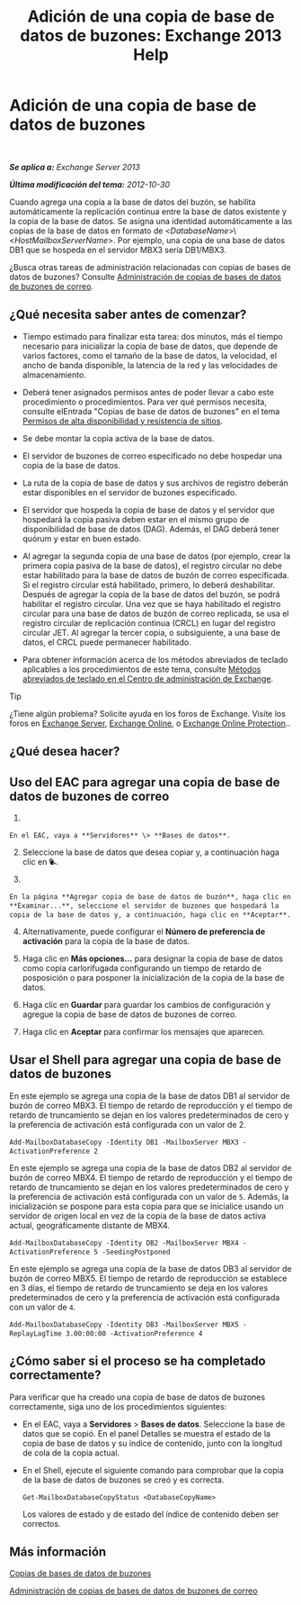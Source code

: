 ﻿---
title: 'Adición de una copia de base de datos de buzones: Exchange 2013 Help'
TOCTitle: Adición de una copia de base de datos de buzones
ms:assetid: 784bf48f-8af5-422c-a63f-2f01fc0cf151
ms:mtpsurl: https://technet.microsoft.com/es-es/library/Dd298080(v=EXCHG.150)
ms:contentKeyID: 48268305
ms.date: 05/22/2018
mtps_version: v=EXCHG.150
ms.translationtype: MT
---

# Adición de una copia de base de datos de buzones

 

_**Se aplica a:** Exchange Server 2013_

_**Última modificación del tema:** 2012-10-30_

Cuando agrega una copia a la base de datos del buzón, se habilita automáticamente la replicación continua entre la base de datos existente y la copia de la base de datos. Se asigna una identidad automáticamente a las copias de la base de datos en formato de \<*DatabaseName*\>\\\<*HostMailboxServerName*\>. Por ejemplo, una copia de una base de datos DB1 que se hospeda en el servidor MBX3 sería DB1/MBX3.

¿Busca otras tareas de administración relacionadas con copias de bases de datos de buzones? Consulte [Administración de copias de bases de datos de buzones de correo](managing-mailbox-database-copies-exchange-2013-help.md).

## ¿Qué necesita saber antes de comenzar?

  - Tiempo estimado para finalizar esta tarea: dos minutos, más el tiempo necesario para inicializar la copia de base de datos, que depende de varios factores, como el tamaño de la base de datos, la velocidad, el ancho de banda disponible, la latencia de la red y las velocidades de almacenamiento.

  - Deberá tener asignados permisos antes de poder llevar a cabo este procedimiento o procedimientos. Para ver qué permisos necesita, consulte elEntrada "Copias de base de datos de buzones" en el tema [Permisos de alta disponibilidad y resistencia de sitios](high-availability-and-site-resilience-permissions-exchange-2013-help.md).

  - Se debe montar la copia activa de la base de datos.

  - El servidor de buzones de correo especificado no debe hospedar una copia de la base de datos.

  - La ruta de la copia de base de datos y sus archivos de registro deberán estar disponibles en el servidor de buzones especificado.

  - El servidor que hospeda la copia de base de datos y el servidor que hospedará la copia pasiva deben estar en el mismo grupo de disponibilidad de base de datos (DAG). Además, el DAG deberá tener quórum y estar en buen estado.

  - Al agregar la segunda copia de una base de datos (por ejemplo, crear la primera copia pasiva de la base de datos), el registro circular no debe estar habilitado para la base de datos de buzón de correo especificada. Si el registro circular está habilitado, primero, lo deberá deshabilitar. Después de agregar la copia de la base de datos del buzón, se podrá habilitar el registro circular. Una vez que se haya habilitado el registro circular para una base de datos de buzón de correo replicada, se usa el registro circular de replicación continua (CRCL) en lugar del registro circular JET. Al agregar la tercer copia, o subsiguiente, a una base de datos, el CRCL puede permanecer habilitado.

  - Para obtener información acerca de los métodos abreviados de teclado aplicables a los procedimientos de este tema, consulte [Métodos abreviados de teclado en el Centro de administración de Exchange](keyboard-shortcuts-in-the-exchange-admin-center-exchange-online-protection-help.md).


> [!TIP]
> ¿Tiene algún problema? Solicite ayuda en los foros de Exchange. Visite los foros en <A href="https://go.microsoft.com/fwlink/p/?linkid=60612">Exchange Server</A>, <A href="https://go.microsoft.com/fwlink/p/?linkid=267542">Exchange Online</A>, o <A href="https://go.microsoft.com/fwlink/p/?linkid=285351">Exchange Online Protection</A>..



## ¿Qué desea hacer?

## Uso del EAC para agregar una copia de base de datos de buzones de correo

1.  
    
    En el EAC, vaya a **Servidores** \> **Bases de datos**.

2.  Seleccione la base de datos que desea copiar y, a continuación haga clic en ![Agregar copia de base de datos](images/Dd298080.435c15ff-abf2-4de8-b280-f053db1afa13(EXCHG.150).gif "Agregar copia de base de datos").

3.  
    
    En la página **Agregar copia de base de datos de buzón**, haga clic en **Examinar...**, seleccione el servidor de buzones que hospedará la copia de la base de datos y, a continuación, haga clic en **Aceptar**.

4.  Alternativamente, puede configurar el **Número de preferencia de activación** para la copia de la base de datos.

5.  Haga clic en **Más opciones…** para designar la copia de base de datos como copia carlorifugada configurando un tiempo de retardo de posposición o para posponer la inicialización de la copia de la base de datos.

6.  Haga clic en **Guardar** para guardar los cambios de configuración y agregue la copia de base de datos de buzones de correo.

7.  Haga clic en **Aceptar** para confirmar los mensajes que aparecen.

## Usar el Shell para agregar una copia de base de datos de buzones

En este ejemplo se agrega una copia de la base de datos DB1 al servidor de buzón de correo MBX3. El tiempo de retardo de reproducción y el tiempo de retardo de truncamiento se dejan en los valores predeterminados de cero y la preferencia de activación está configurada con un valor de 2.

    Add-MailboxDatabaseCopy -Identity DB1 -MailboxServer MBX3 -ActivationPreference 2

En este ejemplo se agrega una copia de la base de datos DB2 al servidor de buzón de correo MBX4. El tiempo de retardo de reproducción y el tiempo de retardo de truncamiento se dejan en los valores predeterminados de cero y la preferencia de activación está configurada con un valor de `5`. Además, la inicialización se pospone para esta copia para que se inicialice usando un servidor de origen local en vez de la copia de la base de datos activa actual, geográficamente distante de MBX4.

    Add-MailboxDatabaseCopy -Identity DB2 -MailboxServer MBX4 -ActivationPreference 5 -SeedingPostponed

En este ejemplo se agrega una copia de la base de datos DB3 al servidor de buzón de correo MBX5. El tiempo de retardo de reproducción se establece en 3 días, el tiempo de retardo de truncamiento se deja en los valores predeterminados de cero y la preferencia de activación está configurada con un valor de `4`.

    Add-MailboxDatabaseCopy -Identity DB3 -MailboxServer MBX5 -ReplayLagTime 3.00:00:00 -ActivationPreference 4

## ¿Cómo saber si el proceso se ha completado correctamente?

Para verificar que ha creado una copia de base de datos de buzones correctamente, siga uno de los procedimientos siguientes:

  - En el EAC, vaya a **Servidores** \> **Bases de datos**. Seleccione la base de datos que se copió. En el panel Detalles se muestra el estado de la copia de base de datos y su índice de contenido, junto con la longitud de cola de la copia actual.

  - En el Shell, ejecute el siguiente comando para comprobar que la copia de la base de datos de buzones se creó y es correcta.
    
        Get-MailboxDatabaseCopyStatus <DatabaseCopyName>
    
    Los valores de estado y de estado del índice de contenido deben ser correctos.

## Más información

[Copias de bases de datos de buzones](mailbox-database-copies-exchange-2013-help.md)

[Administración de copias de bases de datos de buzones de correo](managing-mailbox-database-copies-exchange-2013-help.md)

